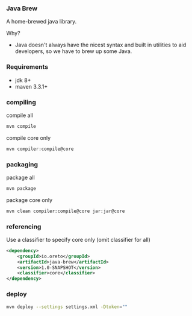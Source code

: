 ### Java Brew
A home-brewed java library.

Why?
 - Java doesn't always have the nicest syntax and built in utilities to aid developers, so we have to brew up some Java.
  
### Requirements
 - jdk 8+
 - maven 3.3.1+
  
### compiling  
compile all
```bash
mvn compile
```

compile core only
```bash
mvn compiler:compile@core
```

### packaging
package all
```bash
mvn package
```

package core only
```bash
mvn clean compiler:compile@core jar:jar@core
```

### referencing
Use a classifier to specify core only (omit classifier for all)
```xml
<dependency>
    <groupId>io.oreto</groupId>
    <artifactId>java-brew</artifactId>
    <version>1.0-SNAPSHOT</version>
    <classifier>core</classifier>
</dependency>
```

### deploy
```bash
mvn deploy --settings settings.xml -Dtoken=""
```
